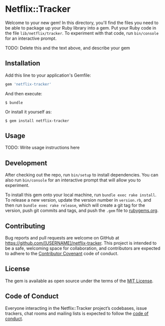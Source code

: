 # Netflix::Tracker

Welcome to your new gem! In this directory, you'll find the files you need to be able to package up your Ruby library into a gem. Put your Ruby code in the file `lib/netflix/tracker`. To experiment with that code, run `bin/console` for an interactive prompt.

TODO: Delete this and the text above, and describe your gem

## Installation

Add this line to your application's Gemfile:

```ruby
gem 'netflix-tracker'
```

And then execute:

    $ bundle

Or install it yourself as:

    $ gem install netflix-tracker

## Usage

TODO: Write usage instructions here

## Development

After checking out the repo, run `bin/setup` to install dependencies. You can also run `bin/console` for an interactive prompt that will allow you to experiment.

To install this gem onto your local machine, run `bundle exec rake install`. To release a new version, update the version number in `version.rb`, and then run `bundle exec rake release`, which will create a git tag for the version, push git commits and tags, and push the `.gem` file to [rubygems.org](https://rubygems.org).

## Contributing

Bug reports and pull requests are welcome on GitHub at https://github.com/[USERNAME]/netflix-tracker. This project is intended to be a safe, welcoming space for collaboration, and contributors are expected to adhere to the [Contributor Covenant](http://contributor-covenant.org) code of conduct.

## License

The gem is available as open source under the terms of the [MIT License](https://opensource.org/licenses/MIT).

## Code of Conduct

Everyone interacting in the Netflix::Tracker project’s codebases, issue trackers, chat rooms and mailing lists is expected to follow the [code of conduct](https://github.com/[USERNAME]/netflix-tracker/blob/master/CODE_OF_CONDUCT.md).

